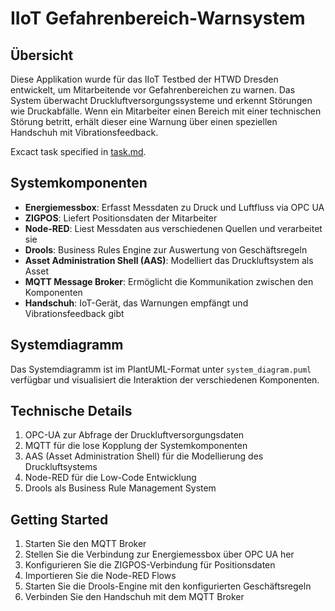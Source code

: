 # IIoT Gefahrenbereich-Warnsystem

## Übersicht

Diese Applikation wurde für das IIoT Testbed der HTWD Dresden entwickelt, um Mitarbeitende vor Gefahrenbereichen zu warnen. Das System überwacht Druckluftversorgungssysteme und erkennt Störungen wie Druckabfälle. Wenn ein Mitarbeiter einen Bereich mit einer technischen Störung betritt, erhält dieser eine Warnung über einen speziellen Handschuh mit Vibrationsfeedback.

Excact task specified in [task.md](task.md).

## Systemkomponenten

- **Energiemessbox**: Erfasst Messdaten zu Druck und Luftfluss via OPC UA
- **ZIGPOS**: Liefert Positionsdaten der Mitarbeiter
- **Node-RED**: Liest Messdaten aus verschiedenen Quellen und verarbeitet sie
- **Drools**: Business Rules Engine zur Auswertung von Geschäftsregeln
- **Asset Administration Shell (AAS)**: Modelliert das Druckluftsystem als Asset
- **MQTT Message Broker**: Ermöglicht die Kommunikation zwischen den Komponenten
- **Handschuh**: IoT-Gerät, das Warnungen empfängt und Vibrationsfeedback gibt

## Systemdiagramm

Das Systemdiagramm ist im PlantUML-Format unter `system_diagram.puml` verfügbar und visualisiert die Interaktion der verschiedenen Komponenten.

## Technische Details

1. OPC-UA zur Abfrage der Druckluftversorgungsdaten
2. MQTT für die lose Kopplung der Systemkomponenten
3. AAS (Asset Administration Shell) für die Modellierung des Druckluftsystems
4. Node-RED für die Low-Code Entwicklung
5. Drools als Business Rule Management System

## Getting Started

1. Starten Sie den MQTT Broker
2. Stellen Sie die Verbindung zur Energiemessbox über OPC UA her
3. Konfigurieren Sie die ZIGPOS-Verbindung für Positionsdaten
4. Importieren Sie die Node-RED Flows
5. Starten Sie die Drools-Engine mit den konfigurierten Geschäftsregeln
6. Verbinden Sie den Handschuh mit dem MQTT Broker
